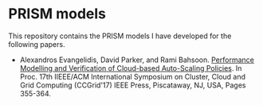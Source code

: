 # PRISM models
This repository contains the PRISM models I have developed for the following papers.

* Alexandros Evangelidis, David Parker, and Rami Bahsoon. [Performance
Modelling and Verification of Cloud-based Auto-Scaling Policies](http://www.prismmodelchecker.org/bibitem.php?key=EPB17).
In Proc. 17th IIEEE/ACM International Symposium on Cluster, Cloud and
Grid Computing (CCGrid'17) IEEE Press, Piscataway, NJ, USA, Pages 355-364.
